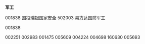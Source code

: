 

**军工**

001838 国投瑞银国家安全
502003 易方达国防军工

001838

002251
002983
001475
005609
004224
004698
160630
005693